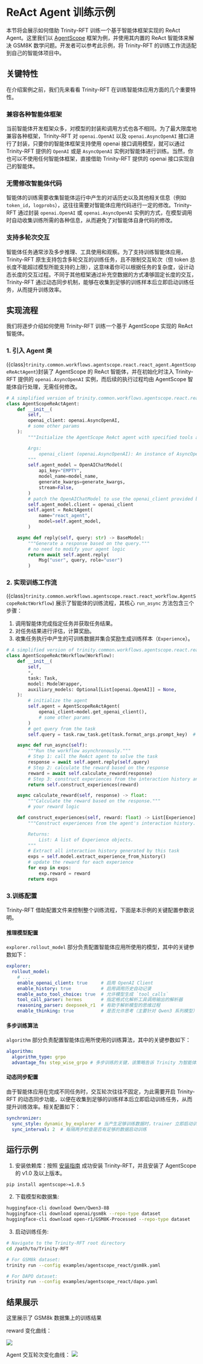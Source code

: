 # ReAct Agent 训练示例

本节将会展示如何借助 Trinity-RFT 训练一个基于智能体框架实现的 ReAct Agent。这里我们以 [AgentScope](https://github.com/modelscope/agentscope) 框架为例，并使用其内置的 ReAct 智能体来解决 GSM8K 数学问题。开发者可以参考此示例，将 Trinity-RFT 的训练工作流适配到自己的智能体项目中。


## 关键特性

在介绍案例之前，我们先来看看 Trinity-RFT 在训练智能体应用方面的几个重要特性。

### 兼容各种智能体框架

当前智能体开发框架众多，对模型的封装和调用方式也各不相同。为了最大限度地兼容各种框架，Trinity-RFT 对 `openai.OpenAI` 以及 `openai.AsyncOpenAI` 接口进行了封装，只要你的智能体框架支持使用 openai 接口调用模型，就可以通过 Trinity-RFT 提供的 `OpenAI` 或是 `AsyncOpenAI` 实例对智能体进行训练。当然，你也可以不使用任何智能体框架，直接借助 Trinity-RFT 提供的 openai 接口实现自己的智能体。


### 无需修改智能体代码

智能体的训练需要收集智能体运行中产生的对话历史以及其他相关信息（例如 `token_id`，`logprobs`），这往往需要对智能体应用代码进行一定的修改。Trinity-RFT 通过封装 `openai.OpenAI` 或 `openai.AsyncOpenAI` 实例的方式，在模型调用时自动收集训练所需的各种信息，从而避免了对智能体自身代码的修改。


### 支持多轮次交互

智能体任务通常涉及多步推理、工具使用和观察。为了支持训练智能体应用，Trinity-RFT 原生支持包含多轮交互的训练任务，且不限制交互轮次（但 token 总长度不能超过模型所能支持的上限），这意味着你可以根据任务的复杂度，设计动态长度的交互过程。不同于其他框架通过补充空数据的方式凑够固定长度的交互，Trinity-RFT 通过动态同步机制，能够在收集到足够的训练样本后立即启动训练任务，从而提升训练效率。


## 实现流程

我们将逐步介绍如何使用 Trinity-RFT 训练一个基于 AgentScope 实现的 ReAct 智能体。


### 1. 引入 Agent 类

({class}`trinity.common.workflows.agentscope.react.react_agent.AgentScopeReActAgent`)封装了 AgentScope 的 ReAct 智能体，并在初始化时注入 Trinity-RFT 提供的 `openai.AsyncOpenAI` 实例，而后续的执行过程均由 AgentScope 智能体自行处理，无需任何修改。


```python
# A simplified version of trinity.common.workflows.agentscope.react.react_agent.AgentScopeReActAgent
class AgentScopeReActAgent:
    def __init__(
        self,
        openai_client: openai.AsyncOpenAI,
        # some other params
    ):
        """Initialize the AgentScope ReAct agent with specified tools and model.

        Args:
            openai_client (openai.AsyncOpenAI): An instance of AsyncOpenAI client.
        """
        self.agent_model = OpenAIChatModel(
            api_key="EMPTY",
            model_name=model_name,
            generate_kwargs=generate_kwargs,
            stream=False,
        )
        # patch the OpenAIChatModel to use the openai_client provided by Trinity-RFT
        self.agent_model.client = openai_client
        self.agent = ReActAgent(
            name="react_agent",
            model=self.agent_model,
        )

    async def reply(self, query: str) -> BaseModel:
        """Generate a response based on the query."""
        # no need to modify your agent logic
        return await self.agent.reply(
            Msg("user", query, role="user")
        )
```

### 2. 实现训练工作流


({class}`trinity.common.workflows.agentscope.react.react_workflow.AgentScopeReActWorkflow`) 展示了智能体的训练流程，其核心 `run_async` 方法包含三个步骤：

  1. 调用智能体完成指定任务并获取任务结果。
  2. 对任务结果进行评估，计算奖励。
  3. 收集任务执行中产生的可训练数据并集合奖励生成训练样本（`Experience`）。

```python
# A simplified version of trinity.common.workflows.agentscope.react.react_workflow.AgentScopeReActWorkflow
class AgentScopeReActWorkflow(Workflow):
    def __init__(
        self,
        *,
        task: Task,
        model: ModelWrapper,
        auxiliary_models: Optional[List[openai.OpenAI]] = None,
    ):
        # initialize the agent
        self.agent = AgentScopeReActAgent(
            openai_client=model.get_openai_client(),
            # some other params
        )
        # get query from the task
        self.query = task.raw_task.get(task.format_args.prompt_key)  # type: ignore [index]

    async def run_async(self):
        """Run the workflow asynchronously."""
        # Step 1: call the ReAct agent to solve the task
        response = await self.agent.reply(self.query)
        # Step 2: calculate the reward based on the response
        reward = await self.calculate_reward(response)
        # Step 3: construct experiences from the interaction history and return them
        return self.construct_experiences(reward)

    async calculate_reward(self, response) -> float:
        """Calculate the reward based on the response."""
        # your reward logic

    def construct_experiences(self, reward: float) -> List[Experience]:
        """Construct experiences from the agent's interaction history.

        Returns:
            List: A list of Experience objects.
        """
        # Extract all interaction history generated by this task
        exps = self.model.extract_experience_from_history()
        # update the reward for each experience
        for exp in exps:
            exp.reward = reward
        return exps

```

### 3.训练配置

Trinity-RFT 借助配置文件来控制整个训练流程，下面是本示例的关键配置参数说明。

#### 推理模型配置

`explorer.rollout_model` 部分负责配置智能体应用所使用的模型，其中的关键参数如下：


```yaml
explorer:
  rollout_model:
    # ...
    enable_openai_client: true     # 启用 OpenAI Client
    enable_history: true           # 启用调用历史自动记录
    enable_auto_tool_choice: true  # 允许模型生成 `tool_calls`
    tool_call_parser: hermes       # 指定格式化解析工具调用输出的解析器
    reasoning_parser: deepseek_r1  # 有助于解析模型的思维过程
    enable_thinking: true          # 是否允许思考（主要针对 Qwen3 系列模型）
```

#### 多步训练算法

`algorithm` 部分负责配置智能体应用所使用的训练算法，其中的关键参数如下：

```yaml
algorithm:
  algorithm_type: grpo
  advantage_fn: step_wise_grpo # 多步训练的关键，该策略告诉 Trinity 为智能体执行路径中的每一步创建独立的训练样本。`grpo` 算法随后使用这些样本来更新模型。
```

#### 动态同步配置

由于智能体应用在完成不同任务时，交互轮次往往不固定，为此需要开启 Trinity-RFT 的动态同步功能，以便在收集到足够的训练样本后立即启动训练任务，从而提升训练效率。相关配置如下：

```yaml
synchronizer:
  sync_style: dynamic_by_explorer # 当产生足够训练数据时，trainer 立即启动训练任务，而不是对生成的数据补齐到一个固定规模，能够有效提升训练效率
  sync_interval: 2  # 每隔两步检查是否有足够的数据启动训练
```


## 运行示例

1. 安装依赖库：按照 [安装指南](/tutorial/installation.md) 成功安装 Trinity-RFT，并且安装了 AgentScope 的 v1.0 及以上版本。

```bash
pip install agentscope>=1.0.5
```

2. 下载模型和数据集:

```bash
huggingface-cli download Qwen/Qwen3-8B
huggingface-cli download openai/gsm8k --repo-type dataset
huggingface-cli download open-r1/GSM8K-Processed --repo-type dataset
```

3. 启动训练任务:

  ```bash
  # Navigate to the Trinity-RFT root directory
  cd /path/to/Trinity-RFT

  # For GSM8k dataset:
  trinity run --config examples/agentscope_react/gsm8k.yaml

  # For DAPO dataset:
  trinity run --config examples/agentscope_react/dapo.yaml
  ```


## 结果展示

这里展示了 GSM8k 数据集上的训练结果

reward 变化曲线：

![](../../assets/agentscope_gsm8k_reward.png)

Agent 交互轮次变化曲线：
![](../../assets/agentscope_gsm8k_turns.png)
